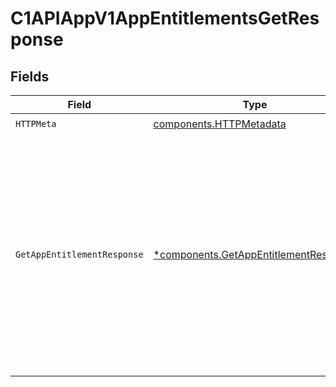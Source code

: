 # C1APIAppV1AppEntitlementsGetResponse


## Fields

| Field                                                                                                                                                                        | Type                                                                                                                                                                         | Required                                                                                                                                                                     | Description                                                                                                                                                                  |
| ---------------------------------------------------------------------------------------------------------------------------------------------------------------------------- | ---------------------------------------------------------------------------------------------------------------------------------------------------------------------------- | ---------------------------------------------------------------------------------------------------------------------------------------------------------------------------- | ---------------------------------------------------------------------------------------------------------------------------------------------------------------------------- |
| `HTTPMeta`                                                                                                                                                                   | [components.HTTPMetadata](../../models/components/httpmetadata.md)                                                                                                           | :heavy_check_mark:                                                                                                                                                           | N/A                                                                                                                                                                          |
| `GetAppEntitlementResponse`                                                                                                                                                  | [*components.GetAppEntitlementResponse](../../models/components/getappentitlementresponse.md)                                                                                | :heavy_minus_sign:                                                                                                                                                           | The get app entitlement response returns an entitlement view containing paths in the expanded array for the objects expanded as indicated by the expand mask in the request. |